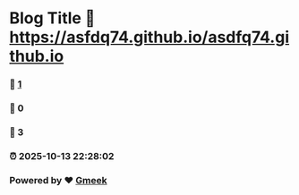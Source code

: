 # Blog Title :link: https://asfdq74.github.io/asdfq74.github.io 
### :page_facing_up: [1](https://asfdq74.github.io/asdfq74.github.io/tag.html) 
### :speech_balloon: 0 
### :hibiscus: 3 
### :alarm_clock: 2025-10-13 22:28:02 
### Powered by :heart: [Gmeek](https://github.com/Meekdai/Gmeek)
